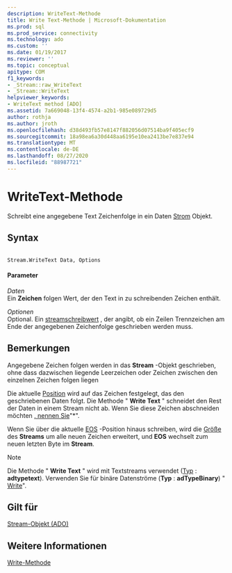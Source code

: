 ```yaml
---
description: WriteText-Methode
title: Write Text-Methode | Microsoft-Dokumentation
ms.prod: sql
ms.prod_service: connectivity
ms.technology: ado
ms.custom: ''
ms.date: 01/19/2017
ms.reviewer: ''
ms.topic: conceptual
apitype: COM
f1_keywords:
- _Stream::raw_WriteText
- _Stream::WriteText
helpviewer_keywords:
- WriteText method [ADO]
ms.assetid: 7a669048-13f4-4574-a2b1-985e089729d5
author: rothja
ms.author: jroth
ms.openlocfilehash: d38d493fb57e8147f882056d07514ba9f405ecf9
ms.sourcegitcommit: 18a98ea6a30d448aa6195e10ea2413be7e837e94
ms.translationtype: MT
ms.contentlocale: de-DE
ms.lasthandoff: 08/27/2020
ms.locfileid: "88987721"
---
```

# <a name="writetext-method"></a>WriteText-Methode
Schreibt eine angegebene Text Zeichenfolge in ein Daten [Strom](./stream-object-ado.md) Objekt.  
  
## <a name="syntax"></a>Syntax  
  
```  
  
Stream.WriteText Data, Options  
```  
  
#### <a name="parameters"></a>Parameter  
 *Daten*  
 Ein **Zeichen** folgen Wert, der den Text in zu schreibenden Zeichen enthält.  
  
 *Optionen*  
 Optional. Ein [streamschreibwert](./streamwriteenum.md) , der angibt, ob ein Zeilen Trennzeichen am Ende der angegebenen Zeichenfolge geschrieben werden muss.  
  
## <a name="remarks"></a>Bemerkungen  
 Angegebene Zeichen folgen werden in das **Stream** -Objekt geschrieben, ohne dass dazwischen liegende Leerzeichen oder Zeichen zwischen den einzelnen Zeichen folgen liegen  
  
 Die aktuelle [Position](./position-property-ado.md) wird auf das Zeichen festgelegt, das den geschriebenen Daten folgt. Die Methode " **Write Text** " schneidet den Rest der Daten in einem Stream nicht ab. Wenn Sie diese Zeichen abschneiden möchten [, nennen Sie](./seteos-method.md)"*".  
  
 Wenn Sie über die aktuelle [EOS](./eos-property.md) -Position hinaus schreiben, wird die [Größe](./size-property-ado-stream.md) des **Streams** um alle neuen Zeichen erweitert, und **EOS** wechselt zum neuen letzten Byte im **Stream**.  
  
> [!NOTE]
>  Die Methode " **Write Text** " wird mit Textstreams verwendet ([Typ](./type-property-ado-stream.md) : **adtypetext**). Verwenden Sie für binäre Datenströme (**Typ** : **adTypeBinary**) " [Write](./write-method.md)".  
  
## <a name="applies-to"></a>Gilt für  
 [Stream-Objekt (ADO)](./stream-object-ado.md)  
  
## <a name="see-also"></a>Weitere Informationen  
 [Write-Methode](./write-method.md)